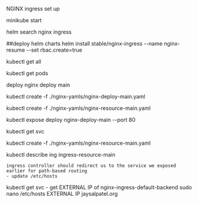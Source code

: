 NGINX ingress set up 

minikube start


helm search nginx ingress


##deploy helm charts
helm install stable/nginx-ingress --name nginx-resume --set  rbac.create=true

kubectl get all

kubectl get pods

deploy nginx deploy main

kubectl create -f ./nginx-yamls/nginx-deploy-main.yaml

kubectl create -f ./nginx-yamls/nginx-resource-main.yaml

kubectl expose deploy nginx-deploy-main --port 80

kubectl get svc

kubectl create -f ./nginx-yamls/nginx-resource-main.yaml

kubectl describe ing ingress-resource-main

    ingress controller should redirect us to the service we exposed earlier for path-based routing
    - update /etc/hosts 
kubectl get svc
    - get EXTERNAL IP of nginx-ingress-default-backend 
    sudo nano /etc/hosts
    EXTERNAL IP jaysalpatel.org

